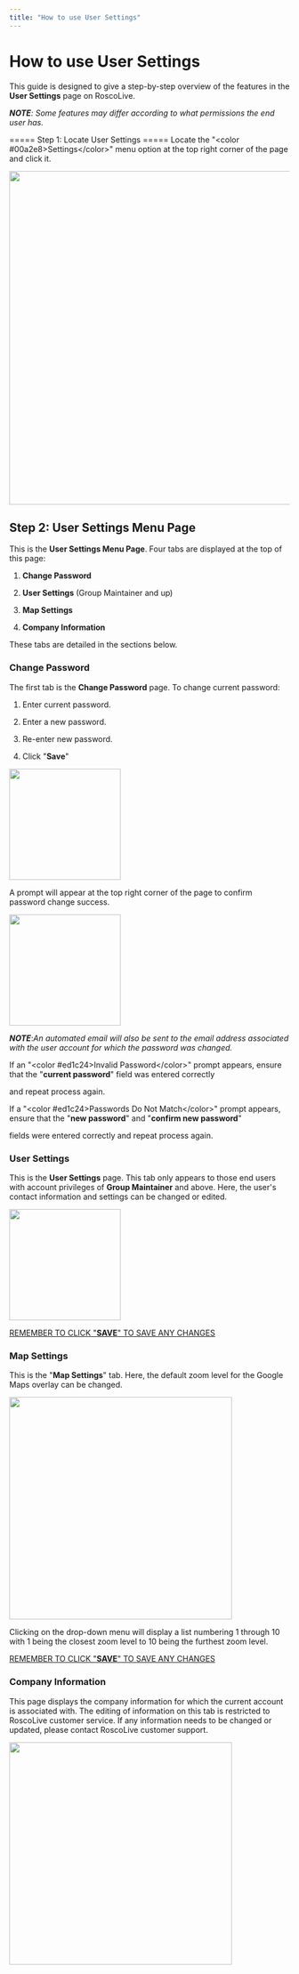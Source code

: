 ```yaml
---
title: "How to use User Settings"
---
```

# How to use User Settings

This guide is designed to give a step-by-step overview of the features in the **User Settings** page on RoscoLive.  
***NOTE**: Some features may differ according to what permissions the end user has.*  
  
===== Step 1: Locate User Settings ===== Locate the "\<color #00a2e8>Settings\</color>" menu option at the top right corner of the page and click it.  
  
<img src="/user/product/roscolive2.0/how_to_guide/rlmainpage_settingsemphasis.jpg" class="align-center" width="600" />  
  

## Step 2: User Settings Menu Page

This is the **User Settings Menu Page**. Four tabs are displayed at the top of this page:

1.  **Change Password**
2.  **User Settings** (Group Maintainer and up)
3.  **Map Settings**
4.  **Company Information**

These tabs are detailed in the sections below.  
  

### Change Password

The first tab is the **Change Password** page. To change current password:

1.  Enter current password.
2.  Enter a new password.
3.  Re-enter new password.
4.  Click "**Save**"

<img src="/user/product/roscolive2.0/how_to_guide/rlusersettings_pw.jpg" class="align-center" width="200" />  
  
A prompt will appear at the top right corner of the page to confirm password change success.  
  
<img src="/user/product/roscolive2.0/how_to_guide/rlpasswordchange_success.jpg" class="align-center" width="200" />  
  
***NOTE***:*An automated email will also be sent to the email address associated with the user account for which the password was changed.*  
  
If an "\<color #ed1c24>Invalid Password\</color>" prompt appears, ensure that the "**current password**" field was entered correctly  
and repeat process again.  
  
If a "\<color #ed1c24>Passwords Do Not Match\</color>" prompt appears, ensure that the "**new password**" and "**confirm new password**"  
fields were entered correctly and repeat process again.  
  

### User Settings

This is the **User Settings** page. This tab only appears to those end users with account privileges of **Group Maintainer** and above. Here, the user's contact information and settings can be changed or edited.

<img src="/user/product/roscolive2.0/how_to_guide/rlusersettings_userinfo.jpg" class="align-center" width="200" />

<u>REMEMBER TO CLICK "**SAVE**" TO SAVE ANY CHANGES</u>

### Map Settings

This is the "**Map Settings**" tab. Here, the default zoom level for the Google Maps overlay can be changed.  
  
<img src="/user/product/roscolive2.0/how_to_guide/rlusersettings_mapsettings.jpg" class="align-center" width="400" />  
  
Clicking on the drop-down menu will display a list numbering 1 through 10 with 1 being the closest zoom level to 10 being the furthest zoom level.  
  
<u>REMEMBER TO CLICK "**SAVE**" TO SAVE ANY CHANGES</u>

### Company Information

This page displays the company information for which the current account is associated with. The editing of information on this tab is restricted to RoscoLive customer service. If any information needs to be changed or updated, please contact RoscoLive customer support.  
  
<img src="/user/product/roscolive2.0/how_to_guide/rlusersettings_companyinfo.jpg" class="align-center" width="400" />
